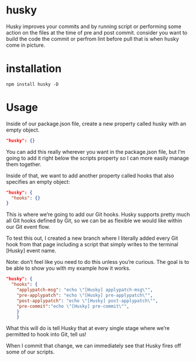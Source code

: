 # husky
Husky improves your commits and by running script or performing some action on the files at the time of  pre and post commit. consider you want to build the code the commit or perfrom lint before pull that is when husky come in picture.

# installation 
```
npm install husky -D
```
# Usage

Inside of our package.json file, create a new property called husky with an empty object.

```json
"husky": {}
```
You can add this really wherever you want in the package.json file, but I’m going to add it right below the scripts  property so I can more easily manage them together.

Inside of that, we want to add another property called hooks that also specifies an empty object:
```json
"husky": {
  "hooks": {}
}
```
This is where we’re going to add our Git hooks. Husky supports pretty much all Git hooks defined by Git, so we can be as flexible we would like within our Git event flow.

To test this out, I created a new branch where I literally added every Git hook from that page including a script that simply writes to the terminal [Husky] event name.

Note: don’t feel like you need to do this unless you’re curious. The goal is to be able to show you with my example how it works.

```json
"husky": {
  "hooks": {
    "applypatch-msg": "echo \"[Husky] applypatch-msg\"",
    "pre-applypatch": "echo \"[Husky] pre-applypatch\"",
    "post-applypatch": "echo \"[Husky] post-applypatch\"",
    "pre-commit":"echo \"[Husky] pre-commit\"",
    }
    }
 ```
What this will do is tell Husky that at every single stage where we’re permitted to hook into Git, tell us!

When I commit that change, we can immediately see that Husky fires off some of our scripts.